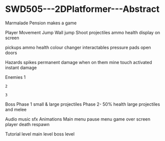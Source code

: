 # SWD505---2DPlatformer---Abstract
Marmalade Pension makes a game

Player
  Movement
  Jump
  Wall jump
  Shoot projectiles
    ammo
  health
    display on screen
  
pickups
  ammo
  health
  colour changer
interactables
  pressure pads
    open doors
  
Hazards
  spikes
    permanent
    damage when on them
  mine
    touch activated
    instant damage
    
  Enemies
    1
      
    2
    
    3
    
  Boss
    Phase 1
      small & large projectiles
    Phase 2- 50% health
      large projectiles and melee
      
  Audio
    music
    sfx
  Animations
  Main menu
  pause menu
  game over screen
  player death
    respawn
    
  Tutorial level
  main level
  boss level
